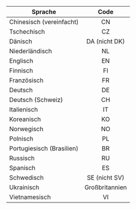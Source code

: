 <!-- markdownlint-disable-file MD041 -->
| Sprache | Code |
|---|:-:|
| Chinesisch (vereinfacht) | CN |
| Tschechisch | CZ |
| Dänisch | DA (nicht DK) |
| Niederländisch | NL |
| Englisch | EN |
| Finnisch | FI |
| Französisch | FR |
| Deutsch | DE |
| Deutsch (Schweiz) | CH |
| Italienisch | IT |
| Koreanisch | KO |
| Norwegisch | NO |
| Polnisch | PL |
| Portugiesisch (Brasilien) | BR |
| Russisch | RU |
| Spanisch | ES |
| Schwedisch | SE (nicht SV) |
| Ukrainisch | Großbritannien |
| Vietnamesisch | VI |
